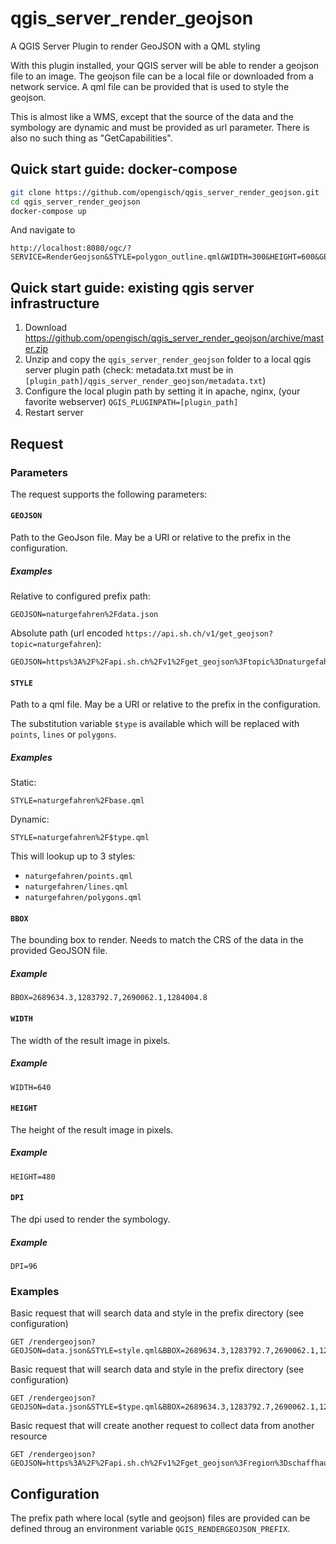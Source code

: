 # qgis_server_render_geojson

A QGIS Server Plugin to render GeoJSON with a QML styling

With this plugin installed, your QGIS server will be able to render a geojson file to an image. The geojson file can be a local file or downloaded from a network service. A qml file can be provided that is used to style the geojson.

This is almost like a WMS, except that the source of the data and the symbology are dynamic and must be provided as url parameter. There is also no such thing as "GetCapabilities".

## Quick start guide: docker-compose

```sh
git clone https://github.com/opengisch/qgis_server_render_geojson.git
cd qgis_server_render_geojson
docker-compose up
```

And navigate to

```
http://localhost:8080/ogc/?SERVICE=RenderGeojson&STYLE=polygon_outline.qml&WIDTH=300&HEIGHT=600&GEOJSON=polygon.geojson&BBOX=2689574,1283976,2689673,1284099
```

## Quick start guide: existing qgis server infrastructure

1. Download https://github.com/opengisch/qgis_server_render_geojson/archive/master.zip
2. Unzip and copy the `qgis_server_render_geojson` folder to a local qgis server plugin path (check: metadata.txt must be in `[plugin_path]/qgis_server_render_geojson/metadata.txt`)
3. Configure the local plugin path by setting it in apache, nginx, (your favorite webserver) `QGIS_PLUGINPATH=[plugin_path]`
4. Restart server

## Request

### Parameters
The request supports the following parameters:

#### `GEOJSON`

Path to the GeoJson file. May be a URI or relative to the prefix in the configuration.

##### Examples

Relative to configured prefix path:

```
GEOJSON=naturgefahren%2Fdata.json
```

Absolute path (url encoded `https://api.sh.ch/v1/get_geojson?topic=naturgefahren`):

```
GEOJSON=https%3A%2F%2Fapi.sh.ch%2Fv1%2Fget_geojson%3Ftopic%3Dnaturgefahren
```


#### `STYLE`

Path to a qml file. May be a URI or relative to the prefix in the configuration.

The substitution variable `$type` is available which will be replaced with `points`, `lines` or `polygons`.

##### Examples

Static:

```
STYLE=naturgefahren%2Fbase.qml
```

Dynamic:

```
STYLE=naturgefahren%2F$type.qml
```

This will lookup up to 3 styles:

 - `naturgefahren/points.qml`
 - `naturgefahren/lines.qml`
 - `naturgefahren/polygons.qml`

#### `BBOX`

The bounding box to render. Needs to match the CRS of the data in the provided GeoJSON file.

##### Example

```
BBOX=2689634.3,1283792.7,2690062.1,1284004.8
```

#### `WIDTH`

The width of the result image in pixels.

##### Example

```
WIDTH=640
```

#### `HEIGHT`

The height of the result image in pixels.

##### Example

```
HEIGHT=480
```

#### `DPI`

The dpi used to render the symbology.

##### Example

```
DPI=96
```

### Examples

Basic request that will search data and style in the prefix directory (see configuration)

```
GET /rendergeojson?GEOJSON=data.json&STYLE=style.qml&BBOX=2689634.3,1283792.7,2690062.1,1284004.8&WIDTH=606&HEIGHT=300&DPI=96
```

Basic request that will search data and style in the prefix directory (see configuration)

```
GET /rendergeojson?GEOJSON=data.json&STYLE=$type.qml&BBOX=2689634.3,1283792.7,2690062.1,1284004.8&WIDTH=606&HEIGHT=300&DPI=96
```

Basic request that will create another request to collect data from another resource

```
GET /rendergeojson?GEOJSON=https%3A%2F%2Fapi.sh.ch%2Fv1%2Fget_geojson%3Fregion%3Dschaffhausen&STYLE=https%3A%2F%2Fapi.sh.ch%2Fstyle%3Fnaturgefahren.qml%26type%3F$type&BBOX=2689634.3,1283792.7,2690062.1,1284004.8&WIDTH=606&HEIGHT=300&DPI=96
```

## Configuration

The prefix path where local (sytle and geojson) files are provided can be defined throug an environment variable `QGIS_RENDERGEOJSON_PREFIX`.
